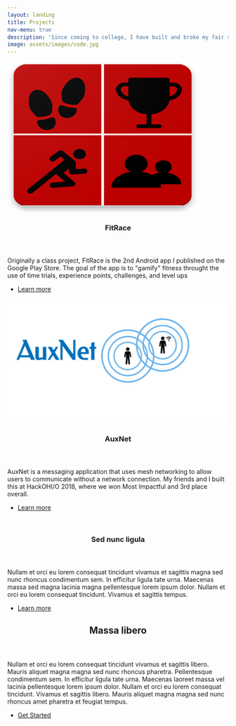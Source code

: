 ```yaml
---
layout: landing
title: Projects
nav-menu: true
description: 'Since coming to college, I have built and broke my fair share of projects. Check out some of my best work.'
image: assets/images/code.jpg
---
```


<!-- Main -->
<div id="main">


<!-- One -->
<section id="One" class="spotlights">
	<section>
		<a href="generic.html" class="image">
			<img src="assets/images/logo_new.jpg" alt="" data-position="center center" />
		</a>
		<div class="content">
			<div class="inner">
				<header class="major">
					<h3>FitRace</h3>
				</header>
				<p>Originally a class project, FitRace is the 2nd Android app I published on the Google Play Store. The goal of the app is to "gamify" fitness throught the use of time trials, experience points, challenges, and level ups </p>
				<ul class="actions">
					<li><a href="fitrace.html" class="button">Learn more</a></li>
				</ul>
			</div>
		</div>
	</section>
	<section>
		<a href="generic.html" class="image">
			<img src="assets/images/auxnet.jpg" alt="" data-position="top center" />
		</a>
		<div class="content">
			<div class="inner">
				<header class="major">
					<h3>AuxNet</h3>
				</header>
				<p>AuxNet is a messaging application that uses mesh networking to allow users to communicate without a network connection. My friends and I built this at HackOHI/O 2018, where we won Most Impactful and 3rd place overall.</p>
				<ul class="actions">
					<li><a href="auxnet.html" class="button">Learn more</a></li>
				</ul>
			</div>
		</div>
	</section>
	<section>
		<a href="generic.html" class="image">
			<img src="assets/images/pic10.jpg" alt="" data-position="25% 25%" />
		</a>
		<div class="content">
			<div class="inner">
				<header class="major">
					<h3>Sed nunc ligula</h3>
				</header>
				<p>Nullam et orci eu lorem consequat tincidunt vivamus et sagittis magna sed nunc rhoncus condimentum sem. In efficitur ligula tate urna. Maecenas massa sed magna lacinia magna pellentesque lorem ipsum dolor. Nullam et orci eu lorem consequat tincidunt. Vivamus et sagittis tempus.</p>
				<ul class="actions">
					<li><a href="generic.html" class="button">Learn more</a></li>
				</ul>
			</div>
		</div>
	</section>
</section>

<!-- Three -->
<section id="three">
	<div class="inner">
		<header class="major">
			<h2>Massa libero</h2>
		</header>
		<p>Nullam et orci eu lorem consequat tincidunt vivamus et sagittis libero. Mauris aliquet magna magna sed nunc rhoncus pharetra. Pellentesque condimentum sem. In efficitur ligula tate urna. Maecenas laoreet massa vel lacinia pellentesque lorem ipsum dolor. Nullam et orci eu lorem consequat tincidunt. Vivamus et sagittis libero. Mauris aliquet magna magna sed nunc rhoncus amet pharetra et feugiat tempus.</p>
		<ul class="actions">
			<li><a href="generic.html" class="button next">Get Started</a></li>
		</ul>
	</div>
</section>

</div>